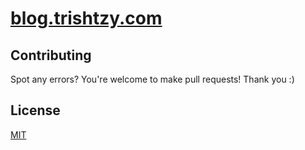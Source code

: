 # [blog.trishtzy.com](https://blog.trishtzy.com/)

## Contributing

Spot any errors? You're welcome to make pull requests! Thank you :)

## License

[MIT](https://github.com/trishtzy/trishtzy.github.io/blob/main/LICENSE/)
